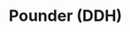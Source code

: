 ---
abv: 5.2%
alt:
availability: Keg
bitterness: 
description: This Pale Ale has the same base recipe as our regular Pounder, but was dry hopped with twice the amount of Simcoe. Smooth, citrus and haze!
gravity: 
hops: 
ibu: 32
img: pounder-ddh.jpg
layout: beer
malt: 
modal-id: pounder-ddh
title: Pounder (DDH)
on-tap: nope
sourness: 
style: Hazy Pale Ale
---